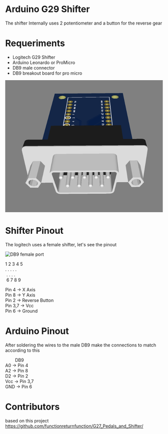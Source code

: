 # Arduino G29 Shifter

The shifter Internally uses 2 potentiometer and a button for the reverse gear

# Requeriments

* Logitech G29 Shifter
* Arduino Leonardo or ProMicro
* DB9 male connector
* DB9 breakout board for pro micro
<img src="https://github.com/james-kang/g29Shifter/blob/93500ec4c2540d870335489fedcaf29a87e1c554/breakout_board.png" />
  

# Shifter Pinout

The logitech uses a female shifter, let's see the pinout

<img src="https://encrypted-tbn0.gstatic.com/images?q=tbn:ANd9GcSu9WPtlZwppyEhPwWwFBGUPpkCjzNeYiPBXw0HjFjio9QPhMz0" title="DB9 female port" />

1&nbsp;2&nbsp;3&nbsp;4&nbsp;5 <br />
.&nbsp;.&nbsp;.&nbsp;.&nbsp;.  <br/>
&nbsp;.&nbsp;.&nbsp;.&nbsp;.<br/>
&nbsp;6&nbsp;7&nbsp;8&nbsp;9<br/>


Pin 4 -> X Axis <br />
Pin 8 -> Y Axis <br />
Pin 2 -> Reverse Button<br />
Pin 3,7 -> Vcc<br />
Pin 6 -> Ground<br />

# Arduino Pinout

After soldering the wires to the male DB9 make the connections to match according to this

&nbsp;&nbsp;&nbsp;&nbsp;&nbsp;&nbsp;&nbsp; DB9 <br />
A0 -> Pin 4 <br/>
A2 -> Pin 8 <br />
D2 -> Pin 2 <br />
Vcc -> Pin 3,7<br />
GND -> Pin 6 <br />


# Contributors

based on this project <https://github.com/functionreturnfunction/G27_Pedals_and_Shifter/>



